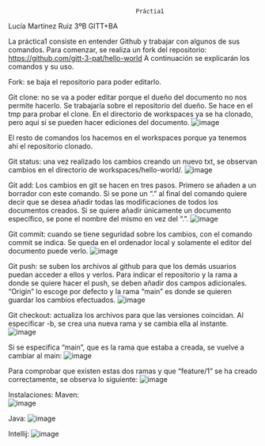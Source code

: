                                         Práctia1
Lucía Martínez Ruiz
3ºB GITT+BA

La práctica1 consiste en entender Github y trabajar con algunos de sus comandos.
Para comenzar, se realiza un fork del repositorio: https://github.com/gitt-3-pat/hello-world
A continuación se explicarán los comandos y su uso.

Fork: se baja el repositorio para poder editarlo.


Git clone: no se va a poder editar porque el dueño del documento no nos permite hacerlo. Se trabajaría sobre el repositorio del dueño. Se hace en el tmp para probar el clone. En el directorio de workspaces ya se ha clonado, pero aquí sí se pueden hacer ediciones del documento.
![image](https://user-images.githubusercontent.com/123204798/214107416-7c59137a-c4c1-4627-82c8-9578a97edeba.png)


El resto de comandos los hacemos en el workspaces porque ya tenemos ahí el repositorio clonado.

Git status: una vez realizado los cambios creando un nuevo txt, se observan cambios en el directorio de workspaces/hello-world/.
 ![image](https://user-images.githubusercontent.com/123204798/214107481-d406e51c-f4e8-462b-9b17-28a2e40abbed.png)


Git add: Los cambios en git se hacen en tres pasos. Primero se añaden a un borrador con este comando. Si se pone un “.” al final del comando quiere decir que se desea añadir todas las modificaciones de todos los documentos creados. Si se quiere añadir únicamente un documento específico, se pone el nombre del mismo en vez del “.”.
 ![image](https://user-images.githubusercontent.com/123204798/214107518-1f1fa857-680b-48cb-bca8-7ca1d9305900.png)


Git commit: cuando se tiene seguridad sobre los cambios, con el comando commit se indica. Se queda en el ordenador local y solamente el editor del documento puede verlo.
 ![image](https://user-images.githubusercontent.com/123204798/214107554-94903672-2261-419f-be13-39831ab551c2.png)


Git push: se suben los archivos al github para que los demás usuarios puedan acceder a ellos y verlos. Para indicar el repositorio y la rama a donde se quiere hacer el push, se deben añadir dos campos adicionales. “Origin” lo escoge por defecto y la rama “main” es donde se quieren guardar los cambios efectuados.
 ![image](https://user-images.githubusercontent.com/123204798/214107602-44d9ae3e-00f9-443e-b095-660ec812ed06.png)


Git checkout: actualiza los archivos para que las versiones coincidan. Al especificar -b, se crea una nueva rama y se cambia ella al instante.
 ![image](https://user-images.githubusercontent.com/123204798/214107679-03da0de8-65f9-45c9-9b52-24bfd341f39d.png)

Si se especifica “main”, que es la rama que estaba a creada, se vuelve a cambiar al main:
 ![image](https://user-images.githubusercontent.com/123204798/214107705-8d0558e2-1393-4c7a-bb7b-711be81fe8de.png)

Para comprobar que existen estas dos ramas y que “feature/1” se ha creado correctamente, se observa lo siguiente:
 ![image](https://user-images.githubusercontent.com/123204798/214107739-289dbeba-d77e-4f30-b159-9a8d8b3b048c.png)


Instalaciones:
Maven:  
![image](https://user-images.githubusercontent.com/123204798/214107816-bee87e51-8548-443a-ab9c-84cbc15a1bf7.png)

Java: 
![image](https://user-images.githubusercontent.com/123204798/214107848-9dc46654-f413-4557-80cd-8ae488a2b70b.png)

Intellij:
![image](https://user-images.githubusercontent.com/123204798/214107865-81141baa-6de5-48c4-8867-891963a1c26f.png)



